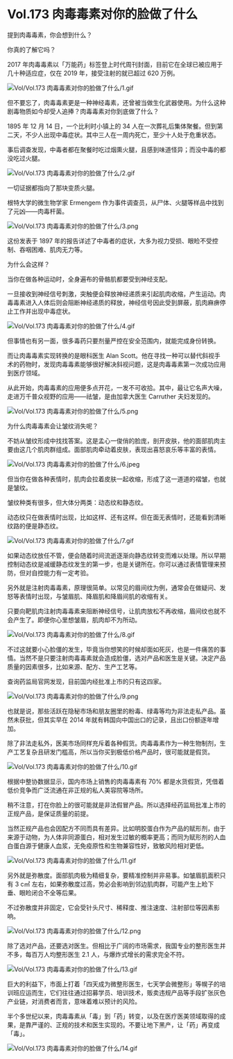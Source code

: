 # Vol.173 肉毒毒素对你的脸做了什么

提到肉毒毒素，你会想到什么？

你真的了解它吗？

2017 年肉毒毒素以「万能药」标签登上时代周刊封面，目前它在全球已被应用于几十种适应症，仅在 2019 年，接受注射的就已超过 620 万例。

![Vol/Vol.173 肉毒毒素对你的脸做了什么/1.gif](https://file.hsyhx.top/iPaperClipICU/web/assets/image/文字稿/Vol/Vol.173%20肉毒毒素对你的脸做了什么/1.gif?imageMogr2/format/avif)

但不要忘了，肉毒毒素更是一种神经毒素，还曾被当做生化武器使用。为什么这种剧毒物质如今却受人追捧？肉毒毒素对你到底做了什么？

1895 年 12 月 14 日，一个比利时小镇上的 34 人在一次葬礼后集体聚餐。但到第二天，不少人出现中毒症状。其中三人在一周内死亡，至少十人处于危重状态。

事后调查发现，中毒者都在聚餐时吃过烟熏火腿，且感到味道怪异；而没中毒的都没吃过火腿。

![Vol/Vol.173 肉毒毒素对你的脸做了什么/2.gif](https://file.hsyhx.top/iPaperClipICU/web/assets/image/文字稿/Vol/Vol.173%20肉毒毒素对你的脸做了什么/2.gif?imageMogr2/format/avif)

一切证据都指向了那块变质火腿。

根特大学的微生物学家 Ermengem 作为事件调查员，从尸体、火腿等样品中找到了元凶——肉毒杆菌。

![Vol/Vol.173 肉毒毒素对你的脸做了什么/3.png](https://file.hsyhx.top/iPaperClipICU/web/assets/image/文字稿/Vol/Vol.173%20肉毒毒素对你的脸做了什么/3.png?imageMogr2/format/avif)

这份发表于 1897 年的报告详述了中毒者的症状，大多为视力受损、眼睑不受控制、吞咽困难、肌肉无力等。

为什么会这样？

当你在做各种运动时，全身遍布的骨骼肌都要受到神经支配。

一旦接收到神经信号刺激，突触便会释放神经递质来引起肌肉收缩，产生运动。肉毒毒素进入人体后则会阻断神经递质的释放，神经信号因此受到屏蔽，肌肉麻痹停止工作并出现中毒症状。

![Vol/Vol.173 肉毒毒素对你的脸做了什么/4.gif](https://file.hsyhx.top/iPaperClipICU/web/assets/image/文字稿/Vol/Vol.173%20肉毒毒素对你的脸做了什么/4.gif?imageMogr2/format/avif)

但事情也有另一面，很多毒药只要剂量严控在安全范围内，就能完成身份转换。

而让肉毒毒素实现转换的是眼科医生 Alan Scott。他在寻找一种可以替代斜视手术的药物时，发现肉毒毒素能够很好解决斜视问题，这是肉毒毒素第一次成功应用到医疗领域。

从此开始，肉毒毒素的应用便多点开花，一发不可收拾。其中，最让它名声大噪，走进万千普众视野的应用——祛皱，是由加拿大医生 Carruther 夫妇发现的。

![Vol/Vol.173 肉毒毒素对你的脸做了什么/5.png](https://file.hsyhx.top/iPaperClipICU/web/assets/image/文字稿/Vol/Vol.173%20肉毒毒素对你的脸做了什么/5.png?imageMogr2/format/avif)

为什么肉毒毒素会让皱纹消失呢？

不妨从皱纹形成中找找答案。这是孟心一俊俏的脸庞，剖开皮肤，他的面部肌肉主要由这几个肌肉群组成。面部肌肉牵动着皮肤，表现出喜怒哀乐等丰富的表情。

![Vol/Vol.173 肉毒毒素对你的脸做了什么/6.jpeg](https://file.hsyhx.top/iPaperClipICU/web/assets/image/文字稿/Vol/Vol.173%20肉毒毒素对你的脸做了什么/6.jpeg?imageMogr2/format/avif)

但当你在做各种表情时，肌肉会拉着皮肤一起收缩，形成了这一道道的褶皱，也就是皱纹。

皱纹种类有很多，但大体分两类：动态纹和静态纹。

动态纹只在做表情时出现，比如这样、还有这样。但在面无表情时，还能看到清晰纹路的便是静态纹。

![Vol/Vol.173 肉毒毒素对你的脸做了什么/7.gif](https://file.hsyhx.top/iPaperClipICU/web/assets/image/文字稿/Vol/Vol.173%20肉毒毒素对你的脸做了什么/7.gif?imageMogr2/format/avif)

如果动态纹放任不管，便会随着时间流逝逐渐向静态纹转变而难以处理。所以早期控制动态纹是减缓静态纹发生的第一步，也是关键所在。你可以通过表情管理来预防，但对自控能力有一定考验。

另外就是注射肉毒毒素，原理很简单。以常见的眉间纹为例，通常会在做疑问、发怒等表情时出现，与皱眉肌、降眉肌和降眉间肌的收缩有关。

只要向靶肌肉注射肉毒毒素来阻断神经信号，让肌肉放松不再收缩，眉间纹也就不会产生了。即便你心里想皱眉，肌肉却不为所动。

![Vol/Vol.173 肉毒毒素对你的脸做了什么/8.gif](https://file.hsyhx.top/iPaperClipICU/web/assets/image/文字稿/Vol/Vol.173%20肉毒毒素对你的脸做了什么/8.gif?imageMogr2/format/avif)

不过这就要小心脸僵的发生，毕竟当你想笑的时候却面如死灰，也是一件痛苦的事情。当然不是只要注射肉毒毒素就会造成脸僵，选对产品和医生是关键。决定产品质量的因素很多，比如来源、配方、生产工艺等。

查询药监局官网发现，目前国内经批准上市的只有这四家。

![Vol/Vol.173 肉毒毒素对你的脸做了什么/9.png](https://file.hsyhx.top/iPaperClipICU/web/assets/image/文字稿/Vol/Vol.173%20肉毒毒素对你的脸做了什么/9.png?imageMogr2/format/avif)

也就是说，那些活跃在隐秘市场和朋友圈里的粉毒、绿毒等均为非法走私产品。虽然未获批，但其实早在 2014 年就有韩国向中国出口的记录，且出口份额逐年增加。

除了非法走私外，医美市场同样充斥着各种假货。肉毒毒素作为一种生物制剂，生产工艺复杂且研发门槛高，所以当你买到极低价格产品时，很可能就是假货。

![Vol/Vol.173 肉毒毒素对你的脸做了什么/10.gif](https://file.hsyhx.top/iPaperClipICU/web/assets/image/文字稿/Vol/Vol.173%20肉毒毒素对你的脸做了什么/10.gif?imageMogr2/format/avif)

根据中整协数据显示，国内市场上销售的肉毒毒素有 70% 都是水货假货，凭借着低价竞争而广泛流通在非正规的私人美容院等场所。

稍不注意，打在你脸上的很可能就是非法假冒产品。所以选择经药监局批准上市的正规产品，是保证质量的前提。

当然正规产品也会因配方不同而具有差异。比如明胶蛋白作为产品的赋形剂，由于来源于动物，为人体非同源蛋白，相对发生过敏的概率更高；而同为赋形剂的人血白蛋白源于健康人血浆，无免疫原性和生物兼容性好，致敏风险相对更低。

![Vol/Vol.173 肉毒毒素对你的脸做了什么/11.gif](https://file.hsyhx.top/iPaperClipICU/web/assets/image/文字稿/Vol/Vol.173%20肉毒毒素对你的脸做了什么/11.gif?imageMogr2/format/avif)

另外就是弥散度。面部肌肉极为精细复杂，要精准控制并非易事。如皱眉肌面积只有 3 c㎡ 左右，如果弥散度过高，势必会影响到邻边肌肉群，可能产生上睑下垂、眼睑闭合不全等后果。

不过弥散度并非固定，它会受针头尺寸、稀释度、推注速度、注射部位等因素影响。

![Vol/Vol.173 肉毒毒素对你的脸做了什么/12.png](https://file.hsyhx.top/iPaperClipICU/web/assets/image/文字稿/Vol/Vol.173%20肉毒毒素对你的脸做了什么/12.png?imageMogr2/format/avif)

除了选对产品，还要选对医生。但相比于广阔的市场需求，我国专业的整形医生并不多，每百万人均整形医生 2.1 人，与爆炸式增长的需求完全不符。

![Vol/Vol.173 肉毒毒素对你的脸做了什么/13.gif](https://file.hsyhx.top/iPaperClipICU/web/assets/image/文字稿/Vol/Vol.173%20肉毒毒素对你的脸做了什么/13.gif?imageMogr2/format/avif)

巨大的利益下，市面上打着「四天成为微整形医生，七天学会微整形」等幌子的培训班应运而生，它们往往通过招募学员、培训技术，贩卖违规产品等手段扩张灰色产业链，对消费者而言，意味着难以预计的风险。

半个多世纪以来，肉毒毒素从「毒」到「药」转变，以及在医疗医美领域取得的成果，是靠严谨的、正规的技术和医生实现的。不要让地下黑产，让「药」再变成「毒」。

![Vol/Vol.173 肉毒毒素对你的脸做了什么/14.gif](https://file.hsyhx.top/iPaperClipICU/web/assets/image/文字稿/Vol/Vol.173%20肉毒毒素对你的脸做了什么/14.gif?imageMogr2/format/avif)
